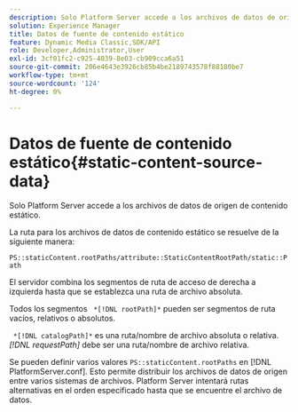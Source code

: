 ```yaml
---
description: Solo Platform Server accede a los archivos de datos de origen de contenido estático.
solution: Experience Manager
title: Datos de fuente de contenido estático
feature: Dynamic Media Classic,SDK/API
role: Developer,Administrator,User
exl-id: 3cf01fc2-c925-4039-8e03-cb909cca6a51
source-git-commit: 206e4643e3926cb85b4be2189743578f88180be7
workflow-type: tm+mt
source-wordcount: '124'
ht-degree: 0%

---
```


# Datos de fuente de contenido estático{#static-content-source-data}

Solo Platform Server accede a los archivos de datos de origen de contenido estático.

La ruta para los archivos de datos de contenido estático se resuelve de la siguiente manera:

`PS::staticContent.rootPaths/attribute::StaticContentRootPath/static::Path`

El servidor combina los segmentos de ruta de acceso de derecha a izquierda hasta que se establezca una ruta de archivo absoluta.

Todos los segmentos ` *[!DNL rootPath]*` pueden ser segmentos de ruta vacíos, relativos o absolutos.

` *[!DNL catalogPath]*` es una ruta/nombre de archivo absoluta o relativa. *[!DNL requestPath]* debe ser una ruta/nombre de archivo relativa.

Se pueden definir varios valores `PS::staticContent.rootPaths` en [!DNL PlatformServer.conf]. Esto permite distribuir los archivos de datos de origen entre varios sistemas de archivos. Platform Server intentará rutas alternativas en el orden especificado hasta que se encuentre el archivo de datos.

